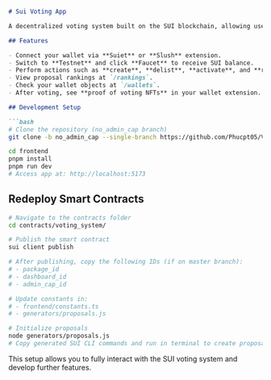 ````markdown
# Sui Voting App

A decentralized voting system built on the SUI blockchain, allowing users to create, manage, and vote on proposals using NFTs as proof of voting.

## Features

- Connect your wallet via **Suiet** or **Slush** extension.  
- Switch to **Testnet** and click **Faucet** to receive SUI balance.  
- Perform actions such as **create**, **delist**, **activate**, and **remove proposals**.  
- View proposal rankings at `/rankings`.  
- Check your wallet objects at `/wallets`.  
- After voting, see **proof of voting NFTs** in your wallet extension.

## Development Setup

```bash
# Clone the repository (no_admin_cap branch)
git clone -b no_admin_cap --single-branch https://github.com/Phucpt05/Voting-system-in-SUI.git

cd frontend
pnpm install
pnpm run dev
# Access app at: http://localhost:5173
````

## Redeploy Smart Contracts

```bash
# Navigate to the contracts folder
cd contracts/voting_system/

# Publish the smart contract
sui client publish

# After publishing, copy the following IDs (if on master branch):
# - package_id
# - dashboard_id
# - admin_cap_id

# Update constants in:
# - frontend/constants.ts
# - generators/proposals.js

# Initialize proposals
node generators/proposals.js
# Copy generated SUI CLI commands and run in terminal to create proposals
```

This setup allows you to fully interact with the SUI voting system and develop further features.
